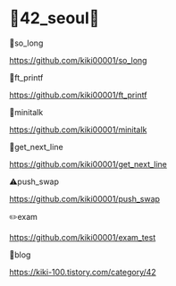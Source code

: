 # 🐬42_seoul🐬

🚀so_long

https://github.com/kiki00001/so_long

🚀ft_printf

https://github.com/kiki00001/ft_printf

🚀minitalk

https://github.com/kiki00001/minitalk

🚀get_next_line

https://github.com/kiki00001/get_next_line

⚠️push_swap

https://github.com/kiki00001/push_swap

✏️exam

https://github.com/kiki00001/exam_test


🌈blog

https://kiki-100.tistory.com/category/42
